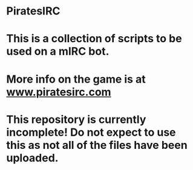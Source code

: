 # PiratesIRC
# This is a collection of scripts to be used on a mIRC bot.
# More info on the game is at www.piratesirc.com
#
# This repository is currently incomplete! Do not expect to use this as not all of the files have been uploaded.
